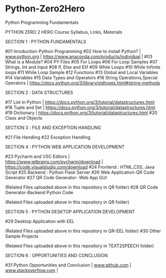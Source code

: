 # Python-Zero2Hero
Python Programming Fundamentals



PYTHON ZERO 2 HERO Course Syllabus, Links, Materials

SECTION 1 : PYTHON FUNDAMENTALS


#01  Inroduction-Python Programming
#02  How to install Python? | www.python.org | https://www.anaconda.com/products/individual |
#03  What is a Module?
#04  PY Files
#05  For Loops
#06  For Loop Samples
#07  Strings, Int and Input
#08  If, Else and Elif
#09  While Loops
#10  While Infinite loops
#11  While Loop Sample
#12  Functions
#13  Global and Local Variables
#14  Variables
#15  Data Types and Operators
#16  String Operations,Special Operators | https://docs.python.org/3/library/stdtypes.html#string-methods


SECTION 2 : DATA STRUCTURES


#17   List in Python | https://docs.python.org/3/tutorial/datastructures.html
#18   Tuple and Set | https://docs.python.org/3/tutorial/datastructures.html
#19   Dictionary | https://docs.python.org/3/tutorial/datastructures.html
#20   Class and Objects


SECTION 3 : FILE AND EXCEPTION HANDLING


#21  File Handling
#22  Exception Handling


SECTION 4 : PYTHON WEB APPLICATION DEVELOPMENT 


#23  Pycharm and VSC Editors | https://www.jetbrains.com/pycharm/download | https://code.visualstudio.com/download
#24 Frontend : HTML,CSS, Java Script
#25  Backend : Python Flask Server
#26  Web Application-QR Code Generator
#27   QR Code Generator- Web App GUI

(Related Files uploaded above in this repository in QR folder)
#28   QR Code Generator-Backend Python Code

(Related Files uploaded above in this repository in QR folder)


SECTION 5 : PYTHON DESKTOP APPLICATION DEVELOPMENT


#29  Desktop Application with EEL

(Related Files uploaded above in this repository in QR-EEL folder)
#30  Other Sample Projects

(Related Files uploaded above in this repository in TEXT2SPEECH folder)


SECTION 6 : OPPORTUNITIES AND CONCLUSION

#31  Python Opportunities and Conclusion | www.github.com | www.stackoverflow.com | 
